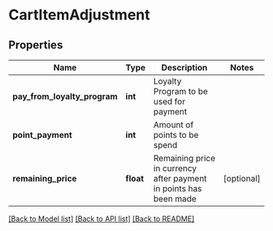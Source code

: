 # CartItemAdjustment

## Properties
Name | Type | Description | Notes
------------ | ------------- | ------------- | -------------
**pay_from_loyalty_program** | **int** | Loyalty Program to be used for payment | 
**point_payment** | **int** | Amount of points to be spend | 
**remaining_price** | **float** | Remaining price in currency after payment in points has been made | [optional] 

[[Back to Model list]](../README.md#documentation-for-models) [[Back to API list]](../README.md#documentation-for-api-endpoints) [[Back to README]](../README.md)


